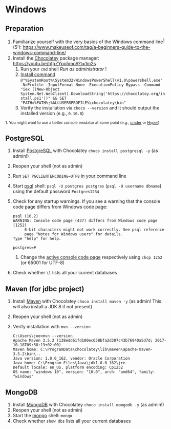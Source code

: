 # Windows

## Preparation

1. Familiarize yourself with the very basics of the Windows command line<sup>[1](#cmd)</sup> (5'): https://www.makeuseof.com/tag/a-beginners-guide-to-the-windows-command-line/
2. Install the [Chocolatey](https://chocolatey.org/) package manager: https://youtu.be/hfgZYpo5moA?t=1m2s
    1. Run your `cmd` shell *Run as administrator* !
    2. [Install command](https://chocolatey.org/install) `@"%SystemRoot%\System32\WindowsPowerShell\v1.0\powershell.exe" -NoProfile -InputFormat None -ExecutionPolicy Bypass -Command "iex ((New-Object System.Net.WebClient).DownloadString('https://chocolatey.org/install.ps1'))" && SET "PATH=%PATH%;%ALLUSERSPROFILE%\chocolatey\bin"`
    3. Verify the installation via `choco --version` and it should output the installed version (e.g., `0.10.8`)


<sup><a name="cmd">1.</a> You might want to use a better console emulator at some point (e.g., [cmder](http://cmder.net/) or [Hyper](https://hyper.is/)).</sup>

## PostgreSQL

1. Install [PostgreSQL](https://www.postgresql.org/) with Chocolatey `choco install postgresql -y` (as admin!)
2. Reopen your shell (not as admin)
3. Run `SET PGCLIENTENCODING=UTF8` in your command line
4. Start [psql](https://www.postgresql.org/docs/current/static/app-psql.html) shell: `psql -U postgres postgres` (`psql -U username dbname`) using the default password `Postgres1234`
5. Check for any startup warnings. If you see a warning that the console code page differs from Windows code page:

    ```
    psql (10.2)
    WARNING: Console code page (437) differs from Windows code page (1252)
         8-bit characters might not work correctly. See psql reference
         page "Notes for Windows users" for details.
    Type "help" for help.

    postgres=#
    ```
   1. Change the [active console code page](https://ss64.com/nt/chcp.html) respectively using `chcp 1252` (or 65001 for UTF-8)

5. Check whether `\l` lists all your current databases

## Maven (for jdbc project)

1. Install [Maven](https://maven.apache.org/index.html) with Chocolatey `choco install maven -y` (as admin! This will also install a JDK 8 if not present)
2. Reopen your shell (not as admin)
3. Verify installation with `mvn --version`

    ```
    C:\Users\joe>mvn --version
    Apache Maven 3.5.2 (138edd61fd100ec658bfa2d307c43b76940a5d7d; 2017-10-18T09:58:13+02:00)
    Maven home: C:\ProgramData\chocolatey\lib\maven\apache-maven-3.5.2\bin\..
    Java version: 1.8.0_162, vendor: Oracle Corporation
    Java home: C:\Program Files\Java\jdk1.8.0_162\jre
    Default locale: en_US, platform encoding: Cp1252
    OS name: "windows 10", version: "10.0", arch: "amd64", family: "windows"
    ```

## MongoDB

1. Install [MongoDB](https://www.mongodb.com/) with Chocolatey `choco install mongodb -y` (as admin!)
2. Reopen your shell (not as admin)
3. Start the [mongo](https://docs.mongodb.com/manual/mongo/) shell: `mongo`
4. Check whether `show dbs` lists all your current databases
